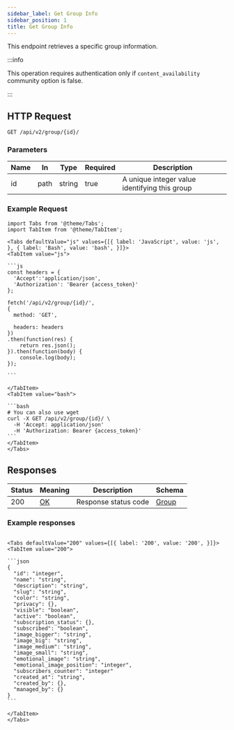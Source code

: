 ```yaml
---
sidebar_label: Get Group Info
sidebar_position: 1
title: Get Group Info
---
```


This endpoint retrieves a specific group information.

:::info

This operation requires authentication only if `content_availability` community option is false.

:::


## HTTP Request

`GET /api/v2/group/{id}/`

### Parameters

| Name | In   | Type   | Required | Description                                      |
|------|------|--------|----------|--------------------------------------------------|
| id   | path | string | true     | A unique integer value identifying this group |

### Example Request

````mdx-code-block
import Tabs from '@theme/Tabs';
import TabItem from '@theme/TabItem';

<Tabs defaultValue="js" values={[{ label: 'JavaScript', value: 'js', }, { label: 'Bash', value: 'bash', }]}>
<TabItem value="js">

```js
const headers = {
  'Accept':'application/json',
  'Authorization': 'Bearer {access_token}'
};

fetch('/api/v2/group/{id}/',
{
  method: 'GET',

  headers: headers
})
.then(function(res) {
    return res.json();
}).then(function(body) {
    console.log(body);
});

```

</TabItem>
<TabItem value="bash">

```bash
# You can also use wget
curl -X GET /api/v2/group/{id}/ \
  -H 'Accept: application/json'
  -H 'Authorization: Bearer {access_token}'
```
</TabItem>
</Tabs>
````

## Responses
| Status | Meaning                                                 | Description          | Schema                                       |
|--------|---------------------------------------------------------|----------------------|----------------------------------------------|
| 200    | [OK](https://tools.ietf.org/html/rfc7231#section-6.3.1) | Response status code | [Group](/docs/apireference/v2/schemas/group) |

### Example responses


````mdx-code-block

<Tabs defaultValue="200" values={[{ label: '200', value: '200', }]}>
<TabItem value="200">

```json
{
  "id": "integer",
  "name": "string",
  "description": "string",
  "slug": "string",
  "color": "string",
  "privacy": {},
  "visible": "boolean",
  "active": "boolean",
  "subscription_status": {},
  "subscribed": "boolean",
  "image_bigger": "string",
  "image_big": "string",
  "image_medium": "string",
  "image_small": "string",
  "emotional_image": "string",
  "emotional_image_position": "integer",
  "subscribers_counter": "integer"
  "created_at": "string",
  "created_by": {},
  "managed_by": {}
}
```

</TabItem>
</Tabs>
````




